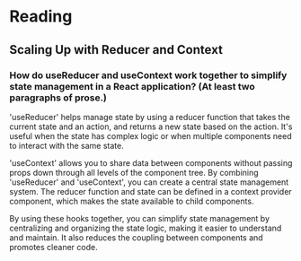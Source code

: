 # Reading
## Scaling Up with Reducer and Context

### How do useReducer and useContext work together to simplify state management in a React application? (At least two paragraphs of prose.)

'useReducer' helps manage state by using a reducer function that takes the current state and an action, and returns a new state based on the action. It's useful when the state has complex logic or when multiple components need to interact with the same state.

'useContext' allows you to share data between components without passing props down through all levels of the component tree. By combining 'useReducer' and 'useContext', you can create a central state management system. The reducer function and state can be defined in a context provider component, which makes the state available to child components.

By using these hooks together, you can simplify state management by centralizing and organizing the state logic, making it easier to understand and maintain. It also reduces the coupling between components and promotes cleaner code.